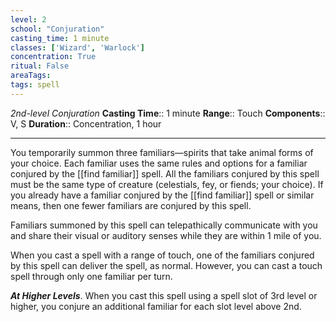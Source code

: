 ```yaml
---
level: 2
school: "Conjuration"
casting_time: 1 minute
classes: ['Wizard', 'Warlock']
concentration: True
ritual: False
areaTags: 
tags: spell
---
```


_2nd-level Conjuration_
**Casting Time**:: 1 minute
**Range**:: Touch
**Components**:: V, S
**Duration**:: Concentration, 1 hour

---

You temporarily summon three familiars—spirits that take animal forms of your choice. Each familiar uses the same rules and options for a familiar conjured by the [[find familiar]] spell. All the familiars conjured by this spell must be the same type of creature (celestials, fey, or fiends; your choice). If you already have a familiar conjured by the [[find familiar]] spell or similar means, then one fewer familiars are conjured by this spell.

Familiars summoned by this spell can telepathically communicate with you and share their visual or auditory senses while they are within 1 mile of you.

When you cast a spell with a range of touch, one of the familiars conjured by this spell can deliver the spell, as normal. However, you can cast a touch spell through only one familiar per turn.


**_At Higher Levels_**. When you cast this spell using a spell slot of 3rd level or higher, you conjure an additional familiar for each slot level above 2nd.


